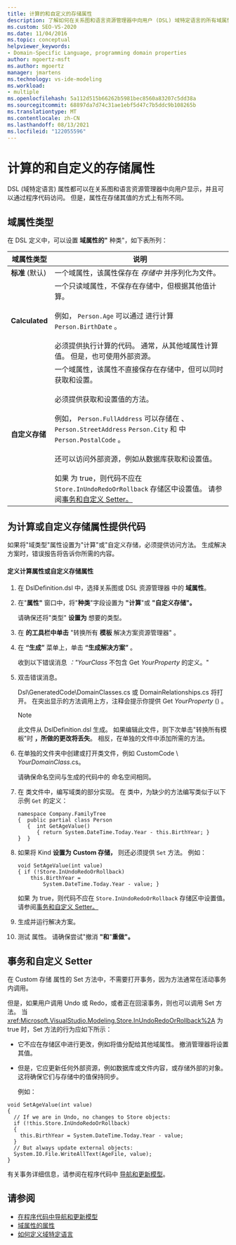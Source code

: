 ```yaml
---
title: 计算的和自定义的存储属性
description: 了解如何在关系图和语言资源管理器中向用户 (DSL) 域特定语言的所有域属性。
ms.custom: SEO-VS-2020
ms.date: 11/04/2016
ms.topic: conceptual
helpviewer_keywords:
- Domain-Specific Language, programming domain properties
author: mgoertz-msft
ms.author: mgoertz
manager: jmartens
ms.technology: vs-ide-modeling
ms.workload:
- multiple
ms.openlocfilehash: 5a112d515b66262b5981bec8560a83207c5dd38a
ms.sourcegitcommit: 68897da7d74c31ae1ebf5d47c7b5ddc9b108265b
ms.translationtype: MT
ms.contentlocale: zh-CN
ms.lasthandoff: 08/13/2021
ms.locfileid: "122055596"
---
```

# <a name="calculated-and-custom-storage-properties"></a>计算的和自定义的存储属性
DSL (域特定语言) 属性都可以在关系图和语言资源管理器中向用户显示，并且可以通过程序代码访问。 但是，属性在存储其值的方式上有所不同。

## <a name="kinds-of-domain-properties"></a>域属性类型
 在 DSL 定义中，可以设置 **域属性的"** 种类"，如下表所列：

|域属性类型|说明|
|-|-|
|**标准** (默认) |一个域属性，该属性保存在 *存储中* 并序列化为文件。|
|**Calculated**|一个只读域属性，不保存在存储中，但根据其他值计算。<br /><br /> 例如， `Person.Age` 可以通过 进行计算 `Person.BirthDate` 。<br /><br /> 必须提供执行计算的代码。 通常，从其他域属性计算值。 但是，也可使用外部资源。|
|**自定义存储**|一个域属性，该属性不直接保存在存储中，但可以同时获取和设置。<br /><br /> 必须提供获取和设置值的方法。<br /><br /> 例如， `Person.FullAddress` 可以存储在 、 `Person.StreetAddress` `Person.City` 和 中 `Person.PostalCode` 。<br /><br /> 还可以访问外部资源，例如从数据库获取和设置值。<br /><br /> 如果 为 true，则代码不应在 `Store.InUndoRedoOrRollback` 存储区中设置值。 请参阅[事务和自定义 Setter。](#setters)|

## <a name="providing-the-code-for-a-calculated-or-custom-storage-property"></a>为计算或自定义存储属性提供代码
 如果将"域类型"属性设置为"计算"或"自定义存储，必须提供访问方法。 生成解决方案时，错误报告将告诉你所需的内容。

#### <a name="to-define-a-calculated-or-custom-storage-property"></a>定义计算属性或自定义存储属性

1. 在 DslDefinition.dsl 中，选择关系图或 DSL 资源管理器 中的 **域属性**。

2. 在"**属性"** 窗口中，将"**种类**"字段设置为 **"计算**"或 **"自定义存储"。**

     请确保还将"类型" **设置为** 想要的类型。

3. 在 **的工具栏中单击** "转换所有 **模板** 解决方案资源管理器" 。

4. 在 **“生成”** 菜单上，单击 **“生成解决方案”** 。

     收到以下错误消息 *："YourClass* 不包含 Get *YourProperty* 的定义。"

5. 双击错误消息。

     Dsl\GeneratedCode\DomainClasses.cs 或 DomainRelationships.cs 将打开。 在突出显示的方法调用上方，注释会提示你提供 Get *YourProperty* () 。

    > [!NOTE]
    > 此文件从 DslDefinition.dsl 生成。 如果编辑此文件，则下次单击"转换所有模板"时 **，所做的更改将丢失**。 相反，在单独的文件中添加所需的方法。

6. 在单独的文件夹中创建或打开类文件，例如 CustomCode \\ *YourDomainClass*.cs。

     请确保命名空间与生成的代码中的 命名空间相同。

7. 在 类文件中，编写域类的部分实现。 在 类中，为缺少的方法编写类似于以下示例 `Get` 的定义：

    ```
    namespace Company.FamilyTree
    {  public partial class Person
       {  int GetAgeValue()
          { return System.DateTime.Today.Year - this.BirthYear; }
    }  }
    ```

8. 如果将 Kind **设置为** **Custom 存储，** 则还必须提供 `Set` 方法。 例如：

    ```
    void SetAgeValue(int value)
    { if (!Store.InUndoRedoOrRollback)
        this.BirthYear =
            System.DateTime.Today.Year - value; }
    ```

     如果 为 true，则代码不应在 `Store.InUndoRedoOrRollback` 存储区中设置值。 请参阅[事务和自定义 Setter。](#setters)

9. 生成并运行解决方案。

10. 测试 属性。 请确保尝试"撤消 **"和**"**重做"。**

## <a name="transactions-and-custom-setters"></a><a name="setters"></a> 事务和自定义 Setter
 在 Custom 存储 属性的 Set 方法中，不需要打开事务，因为方法通常在活动事务内调用。

 但是，如果用户调用 Undo 或 Redo，或者正在回滚事务，则也可以调用 Set 方法。 当 <xref:Microsoft.VisualStudio.Modeling.Store.InUndoRedoOrRollback%2A> 为 true 时，Set 方法的行为应如下所示：

- 它不应在存储区中进行更改，例如将值分配给其他域属性。 撤消管理器将设置其值。

- 但是，它应更新任何外部资源，例如数据库或文件内容，或存储外部的对象。 这将确保它们与存储中的值保持同步。

  例如：

```
void SetAgeValue(int value)
{
  // If we are in Undo, no changes to Store objects:
  if (!this.Store.InUndoRedoOrRollback)
  {
    this.BirthYear = System.DateTime.Today.Year - value;
  }
  // But always update external objects:
  System.IO.File.WriteAllText(AgeFile, value);
}
```

 有关事务详细信息，请参阅在程序代码中 [导航和更新模型](../modeling/navigating-and-updating-a-model-in-program-code.md)。

## <a name="see-also"></a>请参阅

- [在程序代码中导航和更新模型](../modeling/navigating-and-updating-a-model-in-program-code.md)
- [域属性的属性](../modeling/properties-of-domain-properties.md)
- [如何定义域特定语言](../modeling/how-to-define-a-domain-specific-language.md)
